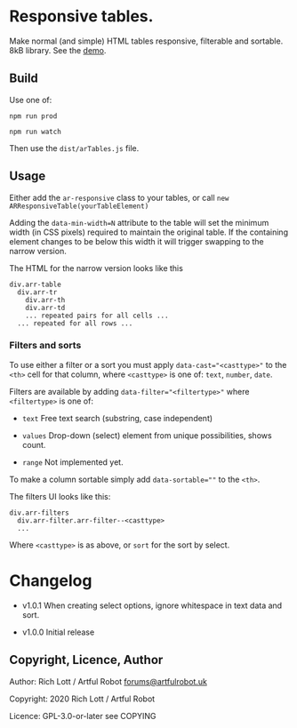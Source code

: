 # Responsive tables.

Make normal (and simple) HTML tables responsive, filterable and sortable.
8kB library. See the [demo](https://artfulrobot.uk/lil/arTables/).

## Build

Use one of:

```
npm run prod

npm run watch
```

Then use the `dist/arTables.js` file.

## Usage

Either add the `ar-responsive` class to your tables, or call
`new ARResponsiveTable(yourTableElement)`

Adding the `data-min-width=N` attribute to the table will set the minimum width
(in CSS pixels) required to maintain the original table. If the containing
element changes to be below this width it will trigger swapping to the narrow
version.

The HTML for the narrow version looks like this

```
div.arr-table
  div.arr-tr
    div.arr-th
    div.arr-td
    ... repeated pairs for all cells ...
  ... repeated for all rows ...

```

### Filters and sorts

To use either a filter or a sort you must apply `data-cast="<casttype>"`
to the `<th>` cell for that column, where `<casttype>` is one of: `text`,
`number`, `date`.

Filters are available by adding `data-filter="<filtertype>"` where
`<filtertype>` is one of:

- `text` Free text search (substring, case independent)

- `values` Drop-down (select) element from unique possibilities, shows
  count.

- `range` Not implemented yet.

To make a column sortable simply add `data-sortable=""` to the `<th>`.

The filters UI looks like this:

```
div.arr-filters
  div.arr-filter.arr-filter--<casttype>
  ...
```

Where `<casttype>` is as above, or `sort` for the sort by select.

# Changelog

- v1.0.1 When creating select options, ignore whitespace in text data and
  sort.

- v1.0.0 Initial release

## Copyright, Licence, Author

Author: Rich Lott / Artful Robot forums@artfulrobot.uk

Copyright: 2020 Rich Lott / Artful Robot

Licence: GPL-3.0-or-later see COPYING

